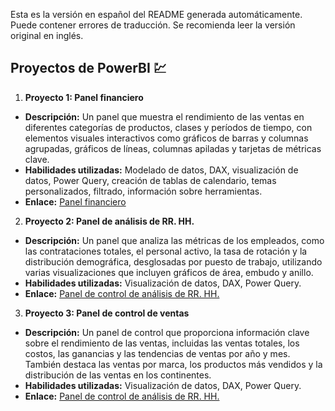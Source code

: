 Esta es la versión en español del README generada automáticamente. Puede contener errores de traducción. Se recomienda leer la versión original en inglés.

## Proyectos de PowerBI 💹

1. **Proyecto 1: Panel financiero**
- **Descripción:** Un panel que muestra el rendimiento de las ventas en diferentes categorías de productos, clases y períodos de tiempo, con elementos visuales interactivos como gráficos de barras y columnas agrupadas, gráficos de líneas, columnas apiladas y tarjetas de métricas clave.
- **Habilidades utilizadas:** Modelado de datos, DAX, visualización de datos, Power Query, creación de tablas de calendario, temas personalizados, filtrado, información sobre herramientas.
- **Enlace:** [Panel financiero](./projects/powerbi-projects/project1) 

2. **Proyecto 2: Panel de análisis de RR. HH.**
- **Descripción:** Un panel que analiza las métricas de los empleados, como las contrataciones totales, el personal activo, la tasa de rotación y la distribución demográfica, desglosadas por puesto de trabajo, utilizando varias visualizaciones que incluyen gráficos de área, embudo y anillo.
- **Habilidades utilizadas:** Visualización de datos, DAX, Power Query.
- **Enlace:** [Panel de control de análisis de RR. HH.](./projects/powerbi-projects/project2) 

3. **Proyecto 3: Panel de control de ventas**
- **Descripción:** Un panel de control que proporciona información clave sobre el rendimiento de las ventas, incluidas las ventas totales, los costos, las ganancias y las tendencias de ventas por año y mes. También destaca las ventas por marca, los productos más vendidos y la distribución de las ventas en los continentes.
- **Habilidades utilizadas:** Visualización de datos, DAX, Power Query.
- **Enlace:** [Panel de control de análisis de RR. HH.](./projects/powerbi-projects/project3)